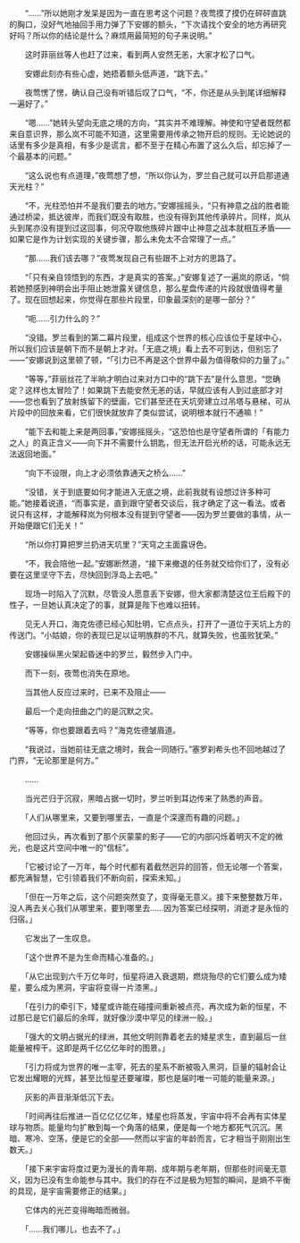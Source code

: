 　　“……”所以她刚才发呆是因为一直在思考这个问题？夜莺摸了摸仍在砰砰直跳的胸口，没好气地抽回手用力弹了下安娜的额头，“下次请找个安全的地方再研究好吗？所以你的结论是什么？麻烦用最简短的句子来说明。”

　　这时菲丽丝等人也赶了过来，看到两人安然无恙，大家才松了口气。

　　安娜此刻亦有些心虚，她捂着额头低声道，“跳下去。”

　　夜莺愣了愣，确认自己没有听错后叹了口气，“不，你还是从头到尾详细解释一遍好了。”

　　“嗯……”她转头望向无底之境的方向，“其实并不难理解。神使和守望者既然都来自意识界，那么岚不可能不知道，这里需要用传承之物开启的规则。无论她说的话里有多少是真相，有多少是谎言，都不至于在精心布置了这么久后，却忘掉了一个最基本的问题。”

　　“这么说也有点道理，”夜莺想了想，“所以你认为，罗兰自己就可以开启那道通天光柱？”

　　“不，光柱恐怕并不是我们要去的地方。”安娜摇摇头，“只有神意之战的胜者能通过桥梁，抵达彼岸，而我们既没有取胜，也没有得到其他传承碎片。同样，岚从头到尾亦没有提到过这回事，何况夺取他族碎片跟中止神意之战本就相互矛盾——如果它是作为计划实现的关键步骤，那么未免太不合常理了一点。”

　　“那……我们该去哪？”夜莺发现自己有些跟不上对方的思路了。

　　“「只有亲自领悟到的东西，才是真实的答案。」”安娜复述了一遍岚的原话，“倘若她预感到神明会出手阻止她泄露关键信息，那么星盘传递的片段就很值得考量了。现在回想起来，你觉得在那些片段里，印象最深刻的是哪一部分？”

　　“呃……引力什么的？”

　　“没错。罗兰看到的第二幕片段里，组成这个世界的核心应该位于星球中心，所以我们应该是朝下而不是朝上才对。「无底之境」看上去不可到达，但别忘了——”安娜说到这里顿了顿，“「引力已不再是这个世界中最为值得敬仰的力量了」。”

　　“等等，”菲丽丝花了半晌才明白过来对方口中的“跳下去”是什么意思，“您确定？这样也太冒险了！如果跳下去能安然无恙的话，早就应该有人到过底部才对——您也看到了放射族留下的壁画，它们甚至还在天坑旁建立过吊塔与悬梯，可从片段中的回放来看，它们很快就放弃了类似尝试，说明根本就行不通嘛！”

　　“能下去和能上来是两回事，”安娜摇摇头，“这恐怕也是守望者所谓的「有能力之人」的真正含义——向下并不需要什么钥匙，但无法开启光桥的话，可能永远无法返回地面。”

　　“向下不设限，向上才必须依靠通天之桥么……”

　　“没错，关于到底要如何才能进入无底之境，此前我就有设想过许多种可能。”她接着说道，“而事实是，直到跟守望者交谈后，我才确定了这一看法。或者说只有这样，才能解释岚为何根本没有提到守望者——因为罗兰要做的事情，从一开始便跟它们无关！”

　　“所以你打算把罗兰扔进天坑里？”天穹之主面露讶色。

　　“不，我会陪他一起。”安娜断然道，“接下来撤退的任务就交给你们了，没有必要在这里坚守下去，尽快回到浮岛上去吧。”

　　现场一时陷入了沉默，尽管没人愿意丢下安娜，但大家都清楚这位王后殿下的性子，一旦她认真决定了的事，就算是陛下也难以扭转。

　　见无人开口，海克佐德已经心知肚明，它点点头，打开了一道位于天坑上方的传送门。“小姑娘，你的表现已足以证明族群的不凡，就算失败，也虽败犹荣。”

　　安娜操纵黑火架起昏迷中的罗兰，毅然步入门中。

　　而下一刻，夜莺也消失在原地。

　　当其他人反应过来时，已来不及阻止——

　　最后一个走向扭曲之门的是沉默之灾。

　　“等等，你也要跟着去吗？”海克佐德皱眉道。

　　“我说过，当她前往无底之境时，我会一同随行。”塞罗刹希头也不回地越过了门界，“无论那里是何方。”

　　……

　　当光芒归于沉寂，黑暗占据一切时，罗兰听到耳边传来了熟悉的声音。

　　「人们从哪里来，又要到哪里去，一直是个深邃而有趣的问题。」

　　他回过头，再次看到了那个灰蒙蒙的影子——它的内部闪烁着明灭不定的微光，也是这片空间中唯一的“信标”。

　　「它被讨论了一万年，每个时代都有着截然迥异的回答，但无论哪一个答案，都充满智慧，它引领着我们不断向前，探索未知。」

　　「但在一万年之后，这个问题突然变了，变得毫无意义。接下来整整数万年，没人再去关心我们从哪里来，要到哪里去……因为答案已经探明，消逝才是永恒的归宿。」

　　它发出了一生叹息。

　　「这个世界不是为生命而精心准备的。」

　　「从它出现到六千万亿年时，恒星将进入衰退期，燃烧殆尽的它们要么成为矮星，要么成为黑洞，宇宙将变得一片漆黑。」

　　「在引力的牵引下，矮星或许能在碰撞间重新被点亮，再次成为新的恒星，不过那已是它们最后的余晖，就好像沙漠中罕见的绿洲一般。」

　　「强大的文明占据光的绿洲，其他文明则靠着老去的矮星求生，直到最后一丝能量被榨干。这即是两千亿亿亿年时的图景。」

　　「引力将成为世界的唯一主宰，死去的星系不断被吸入黑洞，巨量的辐射会让它发出耀眼的光辉，甚至比恒星还要璀璨，那也是届时唯一可能的能量来源。」

　　灰影的声音渐渐低沉下去。

　　「时间再往后推进一百亿亿亿亿年，矮星也将蒸发，宇宙中将不会再有实体星球与物质。能量均匀扩散到每一个角落的结果，便是每一个地方都死气沉沉。黑暗、寒冷、空荡，便是它的全部——然而以宇宙的年龄而言，它才相当于刚刚出生数天。」

　　「接下来宇宙将度过更为漫长的青年期、成年期与老年期，但那些时间毫无意义，因为已没有生命能参与其中。我们的存在不过是极为短暂的瞬间，是熵不平衡的具现，是宇宙需要修正的结果。」

　　它体内的光芒变得晦暗而微弱。

　　「……我们哪儿，也去不了。」
